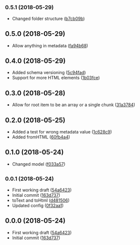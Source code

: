 <a name="0.5.1"></a>
## <small>0.5.1 (2018-05-29)</small>

* Changed folder structure ([b7cb09b](https://github.com/snowballdigital/crystallize-content-chunk/commit/b7cb09b))



<a name="0.5.0"></a>
## 0.5.0 (2018-05-29)

* Allow anything in metadata ([fa94b68](https://github.com/snowballdigital/crystallize-content-chunk/commit/fa94b68))



<a name="0.4.0"></a>
## 0.4.0 (2018-05-29)

* Added schema versioning ([5c94fad](https://github.com/snowballdigital/crystallize-content-chunk/commit/5c94fad))
* Support for more HTML elements ([1b03fce](https://github.com/snowballdigital/crystallize-content-chunk/commit/1b03fce))



<a name="0.3.0"></a>
## 0.3.0 (2018-05-28)

* Allow for root item to be an array or a single chunk ([31a3784](https://github.com/snowballdigital/crystallize-content-chunk/commit/31a3784))



<a name="0.2.0"></a>
## 0.2.0 (2018-05-25)

* Added a test for wrong metadata value ([1c628c9](https://github.com/snowballdigital/crystallize-content-chunk/commit/1c628c9))
* Added fromHTML ([60fb4a4](https://github.com/snowballdigital/crystallize-content-chunk/commit/60fb4a4))



<a name="0.1.0"></a>
## 0.1.0 (2018-05-24)

* Changed model ([f033a57](https://github.com/snowballdigital/crystallize-content-chunk/commit/f033a57))



<a name="0.0.1"></a>
## <small>0.0.1 (2018-05-24)</small>

* First working draft ([54a6423](https://github.com/snowballdigital/crystallize-content-chunk/commit/54a6423))
* Initial commit ([163d737](https://github.com/snowballdigital/crystallize-content-chunk/commit/163d737))
* toText and toHtml ([d481506](https://github.com/snowballdigital/crystallize-content-chunk/commit/d481506))
* Updated config ([0f32aa1](https://github.com/snowballdigital/crystallize-content-chunk/commit/0f32aa1))



<a name="0.0.0"></a>
## 0.0.0 (2018-05-24)

* First working draft ([54a6423](https://github.com/snowballdigital/crystallize-content-chunk/commit/54a6423))
* Initial commit ([163d737](https://github.com/snowballdigital/crystallize-content-chunk/commit/163d737))



